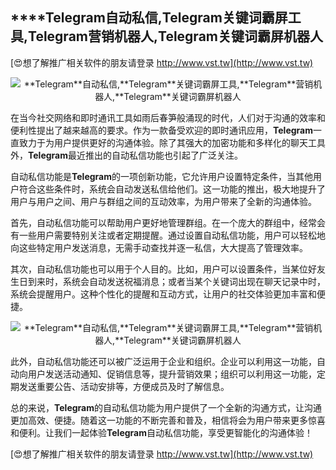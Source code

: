 ## ****Telegram**自动私信,**Telegram**关键词霸屏工具,**Telegram**营销机器人,**Telegram**关键词霸屏机器人**

[😍想了解推广相关软件的朋友请登录 http://www.vst.tw](http://www.vst.tw)

 <center><img src="https://vst.tw/MP4/tuiguang/png/6.png" alt="**Telegram**自动私信,**Telegram**关键词霸屏工具,**Telegram**营销机器人,**Telegram**关键词霸屏机器人"></center>

在当今社交网络和即时通讯工具如雨后春笋般涌现的时代，人们对于沟通的效率和便利性提出了越来越高的要求。作为一款备受欢迎的即时通讯应用，**Telegram**一直致力于为用户提供更好的沟通体验。除了其强大的加密功能和多样化的聊天工具外，**Telegram**最近推出的自动私信功能也引起了广泛关注。

自动私信功能是**Telegram**的一项创新功能，它允许用户设置特定条件，当其他用户符合这些条件时，系统会自动发送私信给他们。这一功能的推出，极大地提升了用户与用户之间、用户与群组之间的互动效率，为用户带来了全新的沟通体验。

首先，自动私信功能可以帮助用户更好地管理群组。在一个庞大的群组中，经常会有一些用户需要特别关注或者定期提醒。通过设置自动私信功能，用户可以轻松地向这些特定用户发送消息，无需手动查找并逐一私信，大大提高了管理效率。

其次，自动私信功能也可以用于个人目的。比如，用户可以设置条件，当某位好友生日到来时，系统会自动发送祝福消息；或者当某个关键词出现在聊天记录中时，系统会提醒用户。这种个性化的提醒和互动方式，让用户的社交体验更加丰富和便捷。

 <center><img src="https://vst.tw/MP4/tuiguang/png/6.png" alt="**Telegram**自动私信,**Telegram**关键词霸屏工具,**Telegram**营销机器人,**Telegram**关键词霸屏机器人"></center>

此外，自动私信功能还可以被广泛运用于企业和组织。企业可以利用这一功能，自动向用户发送活动通知、促销信息等，提升营销效果；组织可以利用这一功能，定期发送重要公告、活动安排等，方便成员及时了解信息。

总的来说，**Telegram**的自动私信功能为用户提供了一个全新的沟通方式，让沟通更加高效、便捷。随着这一功能的不断完善和普及，相信将会为用户带来更多惊喜和便利。让我们一起体验**Telegram**自动私信功能，享受更智能化的沟通体验！

[😍想了解推广相关软件的朋友请登录 http://www.vst.tw](http://www.vst.tw)



